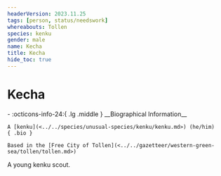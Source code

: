 ```yaml
---
headerVersion: 2023.11.25
tags: [person, status/needswork]
whereabouts: Tollen
species: kenku
gender: male
name: Kecha
title: Kecha
hide_toc: true
---
```


# Kecha
<div class="grid cards ext-narrow-margin ext-one-column" markdown>
- :octicons-info-24:{ .lg .middle } __Biographical Information__

    A [kenku](<../../species/unusual-species/kenku/kenku.md>) (he/him)  
    { .bio }

    Based in the [Free City of Tollen](<../../gazetteer/western-green-sea/tollen/tollen.md>)
</div>


A young kenku scout. 


